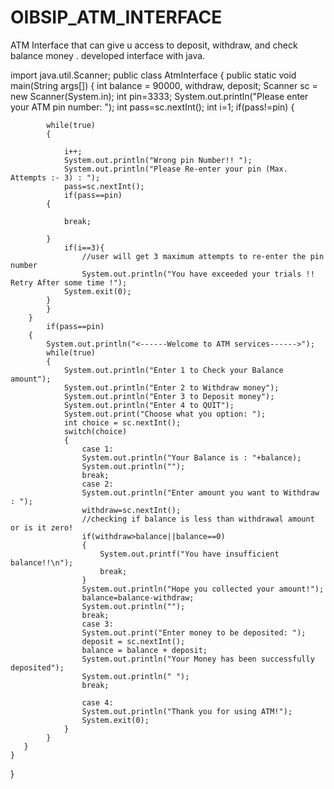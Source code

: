 # OIBSIP_ATM_INTERFACE
ATM Interface that can give u access to deposit, withdraw, and check balance money . developed interface with java.


import java.util.Scanner;
public class AtmInterface
{
    public static void main(String args[])
    {
        int balance = 90000, withdraw, deposit;
        Scanner sc = new Scanner(System.in);
        int pin=3333;
        System.out.println("Please enter your ATM pin number: ");
        int pass=sc.nextInt();
        int i=1;
        if(pass!=pin)
        {
            
            while(true)
            {
                
                i++;
                System.out.println("Wrong pin Number!! ");
                System.out.println("Please Re-enter your pin (Max. Attempts :- 3) : ");
                pass=sc.nextInt();
                if(pass==pin)
            {
                
                break;
                
            }
                if(i==3){
                    //user will get 3 maximum attempts to re-enter the pin number
                    System.out.println("You have exceeded your trials !! Retry After some time !");
                System.exit(0);
            }
            }
        }
            if(pass==pin)
        {
            System.out.println("<------Welcome to ATM services------>");  
            while(true)
            {
                System.out.println("Enter 1 to Check your Balance amount");
                System.out.println("Enter 2 to Withdraw money");
                System.out.println("Enter 3 to Deposit money");
                System.out.println("Enter 4 to QUIT");
                System.out.print("Choose what you option: ");
                int choice = sc.nextInt();
                switch(choice)
                {
                    case 1:
                    System.out.println("Your Balance is : "+balance);
                    System.out.println("");
                    break;
                    case 2:
                    System.out.println("Enter amount you want to Withdraw : ");
                    withdraw=sc.nextInt();
                    //checking if balance is less than withdrawal amount or is it zero!
                    if(withdraw>balance||balance==0)
                    {
                        System.out.printf("You have insufficient balance!!\n");
                        break;
                    }
                    System.out.println("Hope you collected your amount!");
                    balance=balance-withdraw;
                    System.out.println("");
                    break;
                    case 3:
                    System.out.print("Enter money to be deposited: ");
                    deposit = sc.nextInt();
                    balance = balance + deposit;
                    System.out.println("Your Money has been successfully deposited");
                    System.out.println(" ");
                    break;

                    case 4:
                    System.out.println("Thank you for using ATM!");
                    System.exit(0);
                }
            }
       }
    }
}
